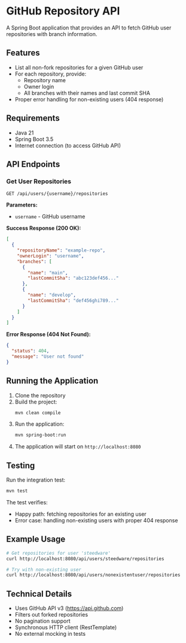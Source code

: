 # GitHub Repository API

A Spring Boot application that provides an API to fetch GitHub user repositories with branch information.

## Features

- List all non-fork repositories for a given GitHub user
- For each repository, provide:
  - Repository name
  - Owner login
  - All branches with their names and last commit SHA
- Proper error handling for non-existing users (404 response)

## Requirements

- Java 21
- Spring Boot 3.5
- Internet connection (to access GitHub API)

## API Endpoints

### Get User Repositories

```
GET /api/users/{username}/repositories
```

**Parameters:**
- `username` - GitHub username

**Success Response (200 OK):**
```json
[
  {
    "repositoryName": "example-repo",
    "ownerLogin": "username",
    "branches": [
      {
        "name": "main",
        "lastCommitSha": "abc123def456..."
      },
      {
        "name": "develop",
        "lastCommitSha": "def456ghi789..."
      }
    ]
  }
]
```

**Error Response (404 Not Found):**
```json
{
  "status": 404,
  "message": "User not found"
}
```

## Running the Application

1. Clone the repository
2. Build the project:
   ```bash
   mvn clean compile
   ```
3. Run the application:
   ```bash
   mvn spring-boot:run
   ```
4. The application will start on `http://localhost:8080`

## Testing

Run the integration test:
```bash
mvn test
```

The test verifies:
- Happy path: fetching repositories for an existing user
- Error case: handling non-existing users with proper 404 response

## Example Usage

```bash
# Get repositories for user 'steedware'
curl http://localhost:8080/api/users/steedware/repositories

# Try with non-existing user
curl http://localhost:8080/api/users/nonexistentuser/repositories
```

## Technical Details

- Uses GitHub API v3 (https://api.github.com)
- Filters out forked repositories
- No pagination support
- Synchronous HTTP client (RestTemplate)
- No external mocking in tests

